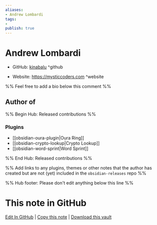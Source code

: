 ```yaml
---
aliases:
- Andrew Lombardi
tags:
- 
publish: true
---
```


# Andrew Lombardi

- GitHub: [kinabalu](https://github.com/kinabalu/) ^github
<!-- - Discord: `@` ^discord-->
- Website: <https://mysticcoders.com> ^website
<!-- - [[Publish sites|Publish site]]: ^publish-->

%% Feel free to add a bio below this comment %%


## Author of

%% Begin Hub: Released contributions %%
### Plugins
- [[obsidian-oura-plugin|Oura Ring]]
- [[obsidian-crypto-lookup|Crypto Lookup]]
- [[obsidian-word-sprint|Word Sprint]]

%% End Hub: Released contributions %%

%% Add links to any plugins, themes or other notes that the author has created but are not (yet) included in the `obsidian-releases` repo %%

<!--
### Unlisted plugins
-->

<!--
### Others
-->

<!--
## Sponsor this author

- [[GitHub sponsors]]: [Sponsor @kinabalu on GitHub Sponsors](https://github.com/sponsors/kinabalu) ^github-sponsor
- [[Buy me a coffee]]: ^buy-me-a-coffee
- [[PayPal]]: ^paypal
- [[Patreon]]: ^patreon

-->

<!--
## Follow this author
-->

<!-- - [[YouTube Channels|On YouTube]]: <https://> ^youtube-->
<!-- - Twitter: <https://> ^twitter-->
<!-- - ... -->

%% Hub footer: Please don't edit anything below this line %%

# This note in GitHub

<span class="git-footer">[Edit In GitHub](https://github.dev/obsidian-community/obsidian-hub/blob/main/01%20-%20Community/People/kinabalu.md "git-hub-edit-note") | [Copy this note](https://raw.githubusercontent.com/obsidian-community/obsidian-hub/main/01%20-%20Community/People/kinabalu.md "git-hub-copy-note") | [Download this vault](https://github.com/obsidian-community/obsidian-hub/archive/refs/heads/main.zip "git-hub-download-vault") </span>
